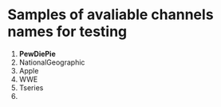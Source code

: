 # Samples of avaliable channels names for testing

1. **PewDiePie**
2. NationalGeographic
3. Apple
4. WWE
5. Tseries
6.
